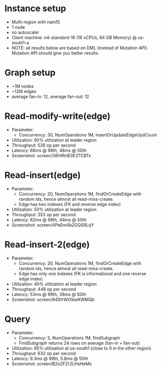 # Instance setup

- Multi-region with nam15
- 1 node
- no autoscaler
- Client machine: n4-standard-16 (16 vCPUs, 64 GB Memory) @ us-south1-a
- NOTE: all results below are based on DML (instead of Mutation API). Mutation
  API should give you better results.

# Graph setup

- ~1M nodes
- ~12M edges
- average fan-in: 12, average fan-out: 12

# Read-modify-write(edge)

- Parameter:
    - Concurrency: 30, NumOperations 1M, insertOrUpdateEdgeUpdCount
- Utilization: 60% utilization at leader region
- Throughput: 526 op per second
- Latency: 66ms @ 99th, 48ms @ 50th
- Screenshot: screen/38HtRnB3E3TCBTx

# Read-insert(edge)

- Parameter:
    - Concurrency: 20, NumOperations 1M, findOrCreateEdge with random ids,
      hence almost all read-miss-create.
    - Edge has two indexes (FK and reverse edge index)
- Utilization: 50% utilization at leader region
- Throughput: 353 op per second
- Latency: 62ms @ 99th, 44ms @ 50th
- Screenshot: screen/4PeEm4b2GQS9LqY

# Read-insert-2(edge)

- Parameter:
    - Concurrency: 20, NumOperations 1M, findOrCreateEdge with random ids,
      hence almost all read-miss-create.
    - Edge has only one indexes (FK is informational and one reverse edge index)
- Utilization: 40% utilization at leader region
- Throughput: 448 op per second
- Latency: 53ms @ 99th, 39ms @ 50th
- Screenshot: screen/94SfrWtXkwKWMQb

# Query

- Parameter:
    - Concurrency: 5, NumOperations 1M, findSubgraph
    - FindSubgraph returns 24 rows on average (fan-in + fan-out)
- Utilization: 65% utilization at us-south1 (close to 0 in the other region)
- Throughput: 632 op per second
- Latency: 9.3ms @ 99th, 5.8ms @ 50th
- Screenshot: screen/B2o2FZr2LHsHeMx
